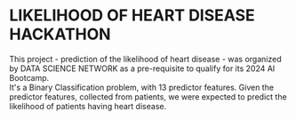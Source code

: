 # LIKELIHOOD OF HEART DISEASE HACKATHON
This project - prediction of the likelihood of heart disease - was organized by DATA SCIENCE NETWORK as a pre-requisite to qualify for its 2024 AI Bootcamp. <br>
It's a Binary Classification problem, with 13 predictor features. Given the predictor features, collected from patients, we were expected to predict the likelihood of patients having heart disease.
